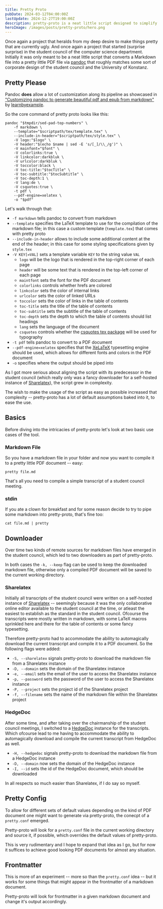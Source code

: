 ```yaml
---
title: Pretty Proto
pubDate: 2024-03-12T04:00:00Z
lastUpdate: 2024-12-27T19:00:00Z
description: pretty-proto is a neat little script designed to simplify and standardize the creation of pretty protocols
heroImage: /images/posts/pretty-proto/hero.png
---
```

Once again a project that heralds from my deep desire to make things pretty that are currently ugly. And once again a project that started (surprise surprise) in the student council of the computer science department.
Initially it was only meant to be a neat little script that converts a Markdown file into a pretty little PDF file via [pandoc](https://pandoc.org) that roughly matches some sort of corporate design of the student council and the University of Konstanz.

## Pretty Please
Pandoc **does** allow a lot of customization along its pipeline as showcased in ["Customizing pandoc to generate beautiful pdf and epub from markdown"](https://learnbyexample.github.io/customizing-pandoc/) by [learnbyexample](https://learnbyexample.github.io/).

So the core command of pretty proto looks like this:
```shell
pandoc "$tmpdir/sed-pad-top-numbers" \
    -f markdown \
    --template="$scriptpath/tex/template.tex" \
    --include-in-header="$scriptpath/tex/style.tex" \
    -V logo:"$logo" \
    -V header:"$(echo $name | sed -E 's/[_]/\\_/g')" \
    -V mainfont="$font" \
    -V colorlinks:true \
    -V linkcolor:darkbluk \
    -V urlcolor:darkbluk \
    -V toccolor:black \
    -V toc-title:"$tocTitle" \
    -V toc-subtitle:"$tocSubtitle" \
    -V toc-depth:1 \
    -V lang:de \
    -V csquotes:true \
    -t pdf \
    --pdf-engine=xelatex \
    -o "$pdf"
```

Let's walk through that:
- `-f markdown` tells pandoc to convert from markdown
- `--template` specifies the LaTeX template to use for the compilation of the markdown file; in this case a custom template (`template.tex`) that comes with pretty proto
- `--include-in-header` allows to include some additional content at the end of the header; in this case for some styling specifications given by `style.tex`
- `-V KEY[=VAL]` sets a template variable `KEY` to the string value `VAL`
  - `logo` will be the logo that is rendered in the top-right corner of each page
  - `header` will be some text that is rendered in the top-left corner of each page
  - `maintfont` sets the font for the PDF document
  - `colorlinks` controls whether hrefs are colored
  - `linkcolor` sets the color of internal links
  - `urlcolor` sets the color of linked URLs
  - `toccolor` sets the color of links in the table of contents 
  - `toc-title` sets the title of the table of contents
  - `toc-subtitle` sets the subtitle of the table of contents
  - `toc-depth` sets the depth to which the table of contents should list headings
  - `lang` sets the language of the document
  - `csquotes` controls whether the [csquotes tex package](https://ctan.org/pkg/csquotes) will be used for typography
- `-t pdf` tells pandoc to convert to a PDF document
- `--pdf-engine=xelatex` specifies that the [XeLaTeX](https://www.overleaf.com/learn/latex/XeLaTeX) typesetting engine should be used, which allows for different fonts and colors in the PDF document
- `-o` specifies where the output should be piped into

As I got more serious about aligning the script with its predecessor in the student council (which really only was a fancy downloader for a self-hosted instance of [Sharelatex](https://www.sharelatex.com/)), the script grew in complexity.

The wish to make the usage of the script as easy as possible increased that complexity -- pretty-proto has a lot of default assumptions baked into it, to ease the use.

## Basics
Before diving into the intricacies of pretty-proto let's look at two basic use cases of the tool.

### Markdown File
So you have a markdown file in your folder and now you want to compile it to a pretty little PDF document -- easy:

```shell
pretty file.md
```

That's all you need to compile a simple transcript of a student council meeting.

### stdin
If you ate a clown for breakfast and for some reason decide to try to pipe some markdown into pretty-proto, that's fine too:

```shell
cat file.md | pretty
``` 

## Downloader
Over time two kinds of remote sources for markdown files have emerged in the student council, which led to two downloaders as part of pretty-proto.

In both cases the `-k, --keep` flag can be used to keep the downloaded markdown file, otherwise only a compiled PDF document will be saved to the current working directory.

### Sharelatex
Initially all transcripts of the student council were written on a self-hosted instance of 
[Sharelatex](https://www.sharelatex.com/) -- seemingly because it was the only collaborative online editor available to the student council at the time, or atleast the easiest to establish as the standard in the student council. Ofcourse the transcripts were mostly written in markdown, with some LaTeX macros sprinkled here and there for the table of contents or some fancy typesetting.

Therefore pretty-proto had to accommodate the ability to automagically download the current transcript and compile it to a PDF document. So the following flags were added:

- `-S, --sharelatex` signals pretty-proto to download the markdown file from a Sharelatex instance
- `-D, --domain` sets the domain of the Sharelatex instance
- `-e, --email` sets the email of the user to access the Sharelatex instance
- `-p, --password` sets the password of the user to access the Sharelatex instance
- `-P, --project` sets the project id of the Sharelatex project
- `-f, --filename` sets the name of the markdown file within the Sharelatex project

### HedgeDoc
After some time, and after taking over the chairmanship of the student council meetings, I switched to a [HedgeDoc](https://hedgedoc.org/) instance for the transcripts. Which ofcourse lead to me having to accommodate the ability to automagically download and compile the current transcript from HedgeDoc as well.

- `-H, --hedgedoc` signals pretty-proto to download the markdown file from a HedgeDoc instance
- `-D, --domain` now sets the domain of the HedgeDoc instance
- `-I, --id` sets the id of the HedgeDoc document, which should be downloaded

In all respects so much easier than Sharelatex, if I do say so myself.

## Pretty Config
To allow for different sets of default values depending on the kind of PDF document one might want to generate via pretty-proto, the conecpt of a `pretty.conf` emerged.

Pretty-proto will look for a `pretty.conf` file in the current working directory and source it, if possible, which overrides the default values of pretty-proto.

This is very rudimentary and I hope to expand that idea as I go, but for now it suffices to achieve good looking PDF documents for almost any situation. 

## Frontmatter
This is more of an experiment -- more so than the `pretty.conf` idea -- but it works for some things that might appear in the frontmatter of a markdown document.

Pretty-proto will look for frontmatter in a given markdown document and change it's output accordingly.